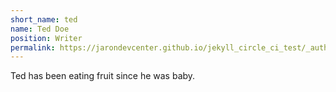 ```yaml
---
short_name: ted
name: Ted Doe
position: Writer
permalink: https://jarondevcenter.github.io/jekyll_circle_ci_test/_authors/ted.html
---
```

Ted has been eating fruit since he was baby.